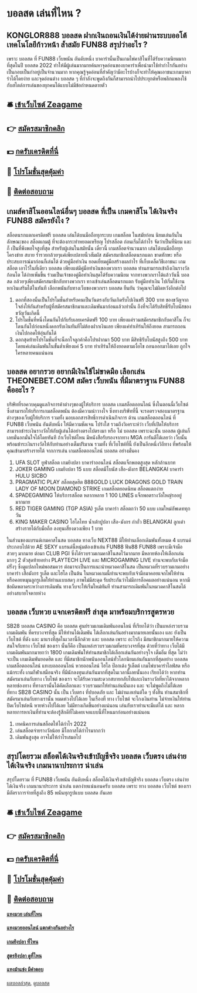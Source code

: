 # บอลสด เล่นที่ไหน ?
## KONGLOR888 บอลสด ฝากเงินถอนเงินได้ง่ายผ่านระบบออโต้ เทคโนโลยีก้าวหน้า ล้ำสมัย FUN88 สรุปว่าอะไร ?
เพราะ บอลสด ที่ FUN88 เว็บพนัน อันดับหนึ่ง บาคาร่านั้นเป็นเกมไพ่คาสิโนที่ได้รับความนิยมมากที่สุดในปี บอลสด 2022 ทำให้มีผู้เล่นมากมายค้นหาจุดอ่อนของบาคาร่าเพื่อนำมาใช้ทำกำไรกันอย่างเป็นกอบเป็นกำอยู่เป็นจำนวนมาก หากคุณรู้จุดอ่อนที่สำคัญว่ามีอะไรบ้างก็จะทำให้คุณเอาชนะเกมบาคาร่าได้โดยง่าย และจุดอ่อนต่าง บอลสด ๆ ที่กำลังจะพูดถึงกันก็สามารถนำไปประยุกต์หรือพลิกแพลงใช้กับสไตล์การเล่นของทุกคนได้แบบไม่มีข้อกำหนดตายตัว

## 🛎 [เข้าเว็บไซต์ Zeagame](https://bit.ly/3SdLNi2)
## 👉 [สมัครสมาชิกคลิก](https://bit.ly/3SdLNi2)
## 💵 [กดรับเครดิตที่นี่](https://bit.ly/3dyRKHj)
## 👑 [โปรโมชั่นสุดคุ้มค่า](https://bit.ly/3dyRKHj)
## 📱 [ติดต่อสอบถาม](https://bit.ly/3dyRKHj)

## เกมส์คาสิโนออนไลน์อื่นๆ บอลสด ที่เป็น เกมคาสิโน ได้เงินจริง FUN88 สมัครยังไง ?
สล็อตนรกแตกเครดิตฟรี บอลสด เล่นได้บนมือถือทุกระบบ เกมสล็อต ในสมัยก่อน นิยมเล่นกันในลักษณะของ สล็อตเกมตู้ ที่จะต้องกระทำหยอดเหรียญ โปรสล็อต ก่อนเริ่มได้กำไร จัดว่าเป็นที่นิยม และก็ เป็นที่พึงพอใจสูงที่สุด สำหรับผู้เล่นในสมัยนั้น เดี๋ยวนี้ เกมสล็อตจำนวนมาก เล่นได้บนมือถือทุกโครงข่าย สบาย ร่ำรวยกล้วยๆแค่เพียงปลายนิ้วสัมผัส สมัครสมาชิกสล็อตนรกแตก ขาดทักษะ หรือ ประสบการณ์มาก่อนก็เล่นได้ ด้วยคู่มือทำเงิน ยอดเยี่ยมคู่มือสร้างผลกำไร ที่เก็บเคล็ดวิธีเอาชนะ เกมสล็อต เอาไว้ในที่เดียว บอลสด เพียงแต่มีคู่มือทำเงินของพวกเรา บอลสด ท่านสามารถเข้าถึงเงินรางวัลก้อนโต ได้ง่ายเพิ่มขึ้น ร่วมเป็นเจ้าของคู่มือทำเงินสุดได้รับความนิยม จากทางพวกเราได้แล้ววันนี้ บอลสด กล้วยๆเพียงสมัครสมาชิกกับทางพวกเรา ทางเข้าเล่นสล็อตนรกแตก รับคู่มือทำเงิน ไปเริ่มใช้งาน หาเงินเสริมได้ในทันที เลือกพนันกับทางเว็บของพวกเรา บอลสด ยืนยัน ว่าคุณจะไม่ผิดหวังอีกต่อไป
1. ดอกที่สองนั้นเป็นโปรโมชั่นสำหรับคนเป็นวันตรงกับวันเกิดรับไปเงินฟรี 300 บาท ของขวัญจากใจส่งให้กันสำหรับผู้ที่สมัครสมาชิกมาและเดิมพันมาก่อนแล้วเท่านั้น ถึงที่จะได้รับสิทธิ์รับโบนัสของขวัญวันเกิดนี้
2. โปรโมชั่นที่หนึ่งโดนกันไปกับรับเลยเครดิตฟรี 100 บาท เพียงแค่รวมสมัครสมาชิกกับคาสิโน ก็จะโดนกันไปก่อนหนึ่งดอกรับเงินทันทีไม่ต้องฝากเงินเลย เพียงแค่ทำเทิร์นให้ถึงยอด สามารถถอนเงินไปกอดให้อุ่นกันได้
3. ดอกสุดท้ายโปรโมชั่นที่จะน็อกใจลูกค้าคือโปรฝากมา 500 บาท มีสิทธิรับโบนัสสูงถึง 500 บาท โดยแค่เล่นเดิมพันในขั้นต่ำเพียงแค่ 5 บาท ทำเทิร์นให้ถึงยอดตามเงื่อไข ถอนออกมาได้เลย ถูกใจใครหลายคนแน่นอน

## บอลสด อยากรวย อยากมีเงินใช้ไม่ขาดมือ เลือกเล่น THEONEBET.COM สมัคร เว็บพนัน ที่มีมาตราฐาน FUN88 คืออะไร ?
บริษัทที่รอควบคุมดูแลกิจการค้าต่างๆของผู้ให้บริการ บอลสด เกมสล็อตออนไลน์ ซึ่งในตอนนี้เว็บไซต์ซึ่งสามารถให้บริการเกมสล็อตพนัน ต้องมีความน่าวางใจ ซึ่งทางบริษัทที่นี้ จะรอตรวจสอบมาตรฐานต่างๆของเว็บผู้ให้บริการ รวมทั้ง มอบเอกสารสิทธิ์การดำเนินกิจการ ด้าน เกมสล็อตออนไลน์ ที่ FUN88 เว็บพนัน อันดับหนึ่ง ให้มีความชัดเจน โปร่งใส รวมถึงวิเคราะห์ว่า เว็บที่เปิดให้บริการ สามารถชำระเงินรางวัลให้กับผู้เล่นได้อย่างตรงไปตรงมา หรือ ไม่ บอลสด เพราะฉะนั้น บอลสด ผู้เล่นก็เลยมั่นอกมั่นใจได้โดยทันที ถ้าเว็บไซต์ไหน มีหนังสือรับรองจากทาง MGA การันตีได้เลยว่า เว็บนั้น พร้อมชำระเงินรางวัลให้กับท่านอย่างเต็มปริมาณ รวมทั้ง ที่เว็บไซต์ที่นี้ ยังเป็นอีกหนึ่งวิถีทาง ที่พร้อมให้คุณเข้ามาสร้างรายได้ จากการเล่น เกมสล็อตออนไลน์ บอลสด อย่างมั่นคง
1. UFA SLOT ยูฟ่าสล็อต เกมยิงปลา บาคาร่าออนไลน์ สล็อตแจ็กพอตสูงสุด หลักล้านบาท
2. JOKER GAMING เกมยิงปลา 15 แบบ สล็อตมีโบนัส เสือ-มังกร BELANGKAI บาคาร่า HULU SICBO
3. PRAGMATIC PLAY สล็อตสุดฮิต 888GOLD LUCK DRAGONS GOLD TRAIN LADY OF MOON DIAMOND STRIKE เกมสล็อตยอดนิยม สล็อตแตกง่าย
4. SPADEGAMING ให้บริการสล็อต หลากหลาย 1 100 LINES แจ็กพอตรางวัลใหญ่รออยู่มากมาย
5. RED TIGER GAMING (TGP ASIA) รูเล็ต บาคาร่า สล็อตกว่า 50 แบบ เกมใหม่อัพเดททุกวัน
6. KING MAKER CASINO ไฮโลไทย น้ำเต้าปูปลา เสือ-มังกร กำถั่ว BELANGKAI ลูกเต๋าสร้างรายได้กับมือถือ ลงทุนเสี่ยงดวงเพียง 1 บาท

ในส่วนของแบรนด์เกมคาสโนสด บอลสด ทางเว็บ NEXT88 มีให้ท่านเลือกเดิมพันทั้งหมด 4 แบรนด์ ประกอบไปด้วย AE SEXY แบรนด์นี้หนุ่มต้องเข้าเล่น FUN88 ฟัน88 FUN88 เพราะมีเจ้ามือสวยๆ มากมาย ต่อมา CLUB PGI ซึ่งได้รวบรวมเกมคาสิโนสดไว้มากมาย มีหลายห้องให้เลือกเล่นมากๆ 2 ตัวสุดท้ายอย่าง PLAYTECH LIVE และ MICROGAMING LIVE ท่านจะพบกับเจ้ามือฝรั่งๆ ซึ่งดูแปลกใหม่พอสมควร
ต่อมาจะเป็นการแนะนำหมวดคาสิโนสด เป็นหมวดที่รวบรวมเกมอย่าง บาคาร่า เสือมังกร รูเล็ต และไฮโล เป็นต้น ในหมวดเกมนี้ท่านจะพบกับเจ้ามือมาคอยแจกไพ่ให้ท่าน หรือคอยหมุนลูกรูเล็ตให้ท่านแบบสดๆ ภาพไม่มีสะดุด รับประกันว่าไม่มีการล็อคผลอย่างแน่นอน หากมีข้อผิดพลาดระหว่างการเดิมพัน ทางเว็บจะให้เริ่มใหม่ทันที ท่านสามารถเดิมพันในหมวดคาสิโนสดได้อย่างสบายใจหายห่วง

## บอลสด เว็บหวย แจกเครดิตฟรี ล่าสุด มาพร้อมบริการสูตรหวย
SB28 บอลสด CASINO คือ บอลสด ศูนย์รวมเกมเดิมพันออนไลน์ ที่เรียกได้ว่า เป็นแหล่งรวบรวมเกมเดิมพัน ที่ครบวงจรที่สุด มีให้ท่านได้เดิมพัน ได้เลือกเล่นกันอย่างมากมายเลยนั้นเอง และ ยังเป็น เว็บไซต์ ที่ดัง และ มาแรงที่สุดในเวลานี้อีกด้วย และ บอลสด เพราะ อะไรถึง มีสมาชิกมากมายให้ความสนใจกับทาง เว็บไซต์ ของเรา นั้นก็คือ เป็นแหล่งรวบรวมเกมที่ครบวงจรที่สุด ด้วยที่ว่าทาง เว็บได้มีเกมเดิมพันมากมายกว่า 1800 เกมเดิมพันให้ท่านสมาชิกได้เลือกเล่นกันอย่างจุใจ เต็มอิ่ม ที่สุด ไม่ว่าจะเป็น เกมเดิมพันยอดฮิต และ ที่มีสมาชิกนักพนันออนไลน์ทั่วโลกนิยมเล่นกันมากที่สุดอย่าง บอลสด เกมสล็อตออนไลน์ แทงบอลออนไลน์ หวยออนไลน์ ไฮโล ป๊อกเด้ง รู้เล็ตต์ เกมไพ่บาคาร่าไลฟ์สด หรือ แม้กระทั้ง เกมกีฬาเสมือนจริง ที่มีนักลงทุนเล่นกันมากที่สุดในเวลานี้เลยนั้นเอง เรียกได้ว่า หากท่านสมัครมาเล่นกับทาง เว็บไซต์ ของเรา จะได้รับความสะดวกสบายกลับไปและเงินรางวัลที่หาได้จากหลากหลายช่องทาง ที่ทางเรานั้นได้คัดเลือกและ รวบรวมมาให้ท่านเล่นนั้นเอง และ จะไม่พูดถึงไม่ได้เลย ที่ทาง SB28 CASINO นั้น เป็น เว็บตรง ที่ปบอดภัย และ ไม่ผ่านเอเย่นต์ใด ๆ ทั้งสิ้น ท่านสมาชิกที่สมัครมาเล่นกับทางเรานั้น หมดห่วงไปได้เลย ในเรื่องที่ ทาง เว็บไซต์ จะโกงเงินท่าน ไม่จ่ายเงินให้ท่าน ปิดเว็บไซต์หนี หายห่วงไปได้เลย ไม่มีทางเกิดขึ้นอย่างแน่นอน เล่นกับเราท่านจะมีแต่ได้ และ หลากหลายการหาเงินที่ท่านจะต้องรู้สึกดีที่ไม่เคยเจอแบบนี้ที่ไหนมาก่อนอย่างแน่นอน
1. เทคนิคการเล่นสล็อตให้ได้กำไร 2022
2. เล่นสล็อตจ่ายรางวัลน้อย มีโอกาสได้กำไรมากกว่า
3. เดิมพันสูงสุด อาจไม่ให้กำไรเสมอไป

## สรุปโดยรวม สล็อตได้เงินจริงเข้าบัญชีจริง บอลสด เว็บตรง เล่นง่าย ได้เงินจริง เกมนานาประการ น่าเล่น
สรุปโดยรวม ที่ FUN88 เว็บพนัน อันดับหนึ่ง สล็อตได้เงินจริงเข้าบัญชีจริง บอลสด เว็บตรง เล่นง่าย ได้เงินจริง เกมนานาประการ น่าเล่น แตกง่ายแน่นอนครับ บอลสด เพราะ ทาง บอลสด เว็บไซต์ ของเรามีอัตราการจ่ายที่สูงถึง 85 พนันทุกรูปแบบ บอลสด กันเลย

## 🛎 [เข้าเว็บไซต์ Zeagame](https://bit.ly/3SdLNi2)
## 👉 [สมัครสมาชิกคลิก](https://bit.ly/3SdLNi2)
## 💵 [กดรับเครดิตที่นี่](https://bit.ly/3dyRKHj)
## 👑 [โปรโมชั่นสุดคุ้มค่า](https://bit.ly/3dyRKHj)
## 📱 [ติดต่อสอบถาม](https://bit.ly/3dyRKHj)

#### [แทงมวย เล่นที่ไหน](https://atom.io/themes/แทงมวย%20เล่นที่ไหน)
#### [แทงมวยออนไลน์ แตกต่างกันอย่างไร](https://atom.io/themes/แทงมวยออนไลน์%20แตกต่างกันอย่างไร)
#### [เกมยิงปลา ที่ไหน](https://atom.io/themes/เกมยิงปลา%20ที่ไหน)
#### [สูตรยิงปลา ดูที่ไหน](https://atom.io/themes/สูตรยิงปลา%20ดูที่ไหน)
#### [แทงม้าแข่ง มีคำตอบ](https://atom.io/themes/แทงม้าแข่ง%20มีคำตอบ)

[ผลบอลล่าสุด](https://siamsport.tv "ผลบอลล่าสุด"), [ดูบอลสด](https://siamsport.tv/ดูบอลสด "ดูบอลสด")